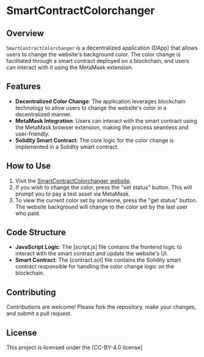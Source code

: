 # SmartContractColorchanger

## Overview
`SmartContractColorchanger` is a decentralized application (DApp) that allows users to change the website's background color. The color change is facilitated through a smart contract deployed on a blockchain, and users can interact with it using the MetaMask extension.

## Features
- **Decentralized Color Change**: The application leverages blockchain technology to allow users to change the website's color in a decentralized manner.
- **MetaMask Integration**: Users can interact with the smart contract using the MetaMask browser extension, making the process seamless and user-friendly.
- **Solidity Smart Contract**: The core logic for the color change is implemented in a Solidity smart contract.

## How to Use
1. Visit the [SmartContractColorchanger website](https://tuduun.github.io/SmartContractColorchanger/).
2. If you wish to change the color, press the "set status" button. This will prompt you to pay a test asset via MetaMask.
3. To view the current color set by someone, press the "get status" button. The website background will change to the color set by the last user who paid.

## Code Structure
- **JavaScript Logic**: The [script.js]  file contains the frontend logic to interact with the smart contract and update the website's UI.
- **Smart Contract**: The [contract.sol] file contains the Solidity smart contract responsible for handling the color change logic on the blockchain.

## Contributing
Contributions are welcome! Please fork the repository, make your changes, and submit a pull request.

## License
This project is licensed under the [CC-BY-4.0 license]

